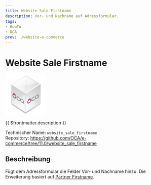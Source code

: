 ```yaml
---
title: Website Sale Firstname
description: Vor- und Nachname auf Adressformular.
tags:
- HowTo
- OCA
prev: ./website-e-commerce
---
```

# Website Sale Firstname
![icon_oca_app](attachments/icon_oca_app.png)

{{ $frontmatter.description }}

Technischer Name: `website_sale_firstname`\
Repository: <https://github.com/OCA/e-commerce/tree/11.0/website_sale_firstname>

## Beschreibung

Fügt dem Adressformular die Felder Vor- und Nachname hinzu. Die Erweiterung basiert auf [Partner Firstname](Partner%20Firstname.md).